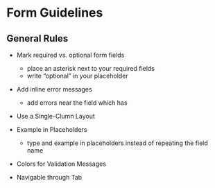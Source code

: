 # Form Guidelines

## General Rules

* Mark required vs. optional form fields
    * place an asterisk next to your required fields
    * write “optional” in your placeholder

* Add inline error messages
    * add errors near the field which has 
    
* Use a Single-Clumn Layout

* Example in Placeholders
    * type and example in placeholders instead of repeating the field name

* Colors for Validation Messages

* Navigable through Tab

